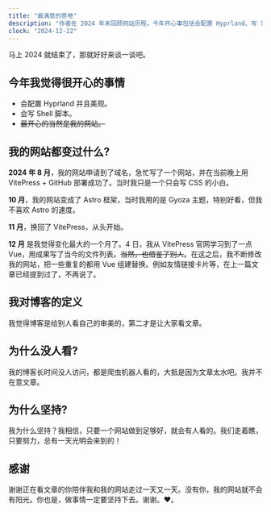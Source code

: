 ```yaml
---
title: "最满意的答卷"
description: "作者在 2024 年末回顾网站历程。今年开心事包括会配置 Hyprland、写 Shell 脚本等。网站从 8 月申请域名后多次变更框架与样式。作者认为博客是展示审美为主，现无人访问，自认文章水，但仍坚持，相信做好就会有人看，最后向读者表达感谢 。"
clock: "2024-12-22"
---
```


马上 2024 就结束了，那就好好来谈一谈吧。

## 今年我觉得很开心的事情
- 会配置 Hyprland 并且美观。
- 会写 Shell 脚本。
- ~~最开心的当然是我的网站。~~

## 我的网站都变过什么?
**2024 年 8 月**，我的网站申请到了域名，急忙写了一个网站，并在当前晚上用 VitePress + GitHub 部署成功了。当时我只是一个只会写 CSS 的小白。


**10 月**，我的网站变成了 Astro 框架，当时我用的是 Gyoza 主题，特别好看，但我不喜欢 Astro 的速度。

**11 月**，换回了 VitePress，从头开始。

**12 月** 是我觉得变化最大的一个月了。4 日，我从 VitePress 官网学习到了一点 Vue，用成果写了当今的文件列表。~~当然，也借鉴了别人~~。在这之后，我不断修改我的网站，把一些重复的都用 Vue 组建替换。例如友情链接卡片等，在上一篇文章已经提到过了，不再说了。

## 我对博客的定义
我觉得博客是给别人看自己的审美的，第二才是让大家看文章。

## 为什么没人看?
我的博客长时间没人访问，都是爬虫机器人看的，大抵是因为文章太水吧。我并不在意文章。


## 为什么坚持?
我为什么坚持？我相信，只要一个网站做到足够好，就会有人看的。我们走着瞧，只要努力，总有一天光明会来到的！

## 感谢
谢谢正在看文章的你陪伴我和我的网站走过一天又一天。没有你，我的网站就不会有阳光。你也是，做事情一定要坚持下去。谢谢。♥️。